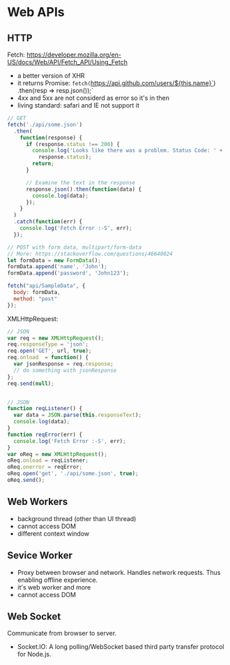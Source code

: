 # Web APIs

## HTTP

Fetch: https://developer.mozilla.org/en-US/docs/Web/API/Fetch_API/Using_Fetch

* a better version of XHR
* it returns Promise: `fetch(`https://api.github.com/users/${this.name}`) .then(resp => resp.json());`
* 4xx and 5xx are not considerd as error so it's in then
* living standard: safari and IE not support it

```js
// GET
fetch('./api/some.json')
  .then(
    function(response) {
      if (response.status !== 200) {
        console.log('Looks like there was a problem. Status Code: ' +
          response.status);
        return;
      }

      // Examine the text in the response
      response.json().then(function(data) {
        console.log(data);
      });
    }
  )
  .catch(function(err) {
    console.log('Fetch Error :-S', err);
  });

// POST with form data, multipart/form-data
// More: https://stackoverflow.com/questions/46640024
let formData = new FormData();
formData.append('name', 'John');
formData.append('password', 'John123');

fetch("api/SampleData", {
  body: formData,
  method: "post"
});
```

XMLHttpRequest:

  ```js
  // JSON
  var req = new XMLHttpRequest();
  req.responseType = 'json';
  req.open('GET', url, true);
  req.onload  = function() {
    var jsonResponse = req.response;
    // do something with jsonResponse
  };
  req.send(null);


  // JSON
  function reqListener() {
    var data = JSON.parse(this.responseText);
    console.log(data);
  }
  function reqError(err) {
    console.log('Fetch Error :-S', err);
  }
  var oReq = new XMLHttpRequest();
  oReq.onload = reqListener;
  oReq.onerror = reqError;
  oReq.open('get', './api/some.json', true);
  oReq.send();
  ```



## Web Workers
- background thread (other than UI thread)
- cannot access DOM
- different context window

## Sevice Worker
- Proxy between browser and network. Handles network requests. Thus enabling offline experience.
- it's web worker and more
- cannot access DOM

## Web Socket
Communicate from browser to server.

- Socket.IO: A long polling/WebSocket based third party transfer protocol for Node.js.
